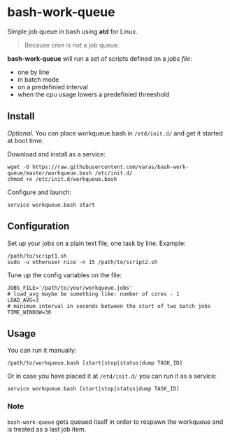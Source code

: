 bash-work-queue
===============

Simple job queue in bash using **atd** for Linux.

> Because cron is not a job queue.

**bash-work-queue** will run a set of scripts defined on a *jobs file*:

- one by line
- in batch mode
- on a predefinied interval
- when the cpu usage lowers a predefinied threeshold


## Install

*Optional*. You can place workqueue.bash in `/etd/init.d/` and get it started at boot time.

Download and install as a service:

    wget -O https://raw.githubusercontent.com/varas/bash-work-queue/master/workqueue.bash /etc/init.d/
    chmod +x /etc/init.d/workqueue.bash

Configure and launch:

    service workqueue.bash start

## Configuration

Set up your jobs on a plain text file, one task by line. Example:

    /path/to/script1.sh
    sudo -u otheruser nice -n 15 /path/to/script2.sh

Tune up the config variables on the file:

    JOBS_FILE='/path/to/your/workqueue.jobs'
    # load_avg maybe be something like: number of cores - 1
    LOAD_AVG=3
    # minimum interval in seconds between the start of two batch jobs
    TIME_WINDOW=30

## Usage

You can run it manually:

    /path/to/workqueue.bash [start|stop|status|dump TASK_ID]

Or in case you have placed it at `/etd/init.d/` you can run it as a service:

    service workqueue.bash [start|stop|status|dump TASK_ID]

### Note

`bash-work-queue` gets queued itself in order to respawn the workqueue and is treated as a last job item.
